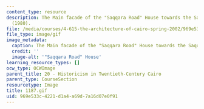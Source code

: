 ```yaml
---
content_type: resource
description: The Main facade of the "Saqqara Road" House towards the Saqqara Road
  (1980).
file: /media/courses/4-615-the-architecture-of-cairo-spring-2002/969e533c4221d1a4a69d7a16d07e0f91_1187.gif
file_type: image/gif
image_metadata:
  caption: The Main facade of the "Saqqara Road" House towards the Saqqara Road (1980).
  credit: ''
  image-alt: '"Saqqara Road" House'
learning_resource_types: []
ocw_type: OCWImage
parent_title: 20 - Historicism in Twentieth-Century Cairo
parent_type: CourseSection
resourcetype: Image
title: 1187.gif
uid: 969e533c-4221-d1a4-a69d-7a16d07e0f91
---
```

